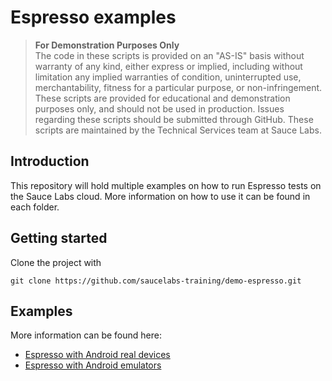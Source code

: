 # Espresso examples

> **For Demonstration Purposes Only**\
> The code in these scripts is provided on an "AS-IS" basis without warranty of any kind, either express or implied, including without limitation any implied warranties of condition, uninterrupted use, merchantability, fitness for a particular purpose, or non-infringement. These scripts are provided for educational and demonstration purposes only, and should not be used in production. Issues regarding these scripts should be submitted through GitHub. These scripts are maintained by the Technical Services team at Sauce Labs.

## Introduction
This repository will hold multiple examples on how to run Espresso tests on the Sauce Labs cloud.
More information on how to use it can be found in each folder.

## Getting started
Clone the project with 

`git clone https://github.com/saucelabs-training/demo-espresso.git`

## Examples
More information can be found here:
- [Espresso with Android real devices](./real-devices)
- [Espresso with Android emulators](./emulators)
